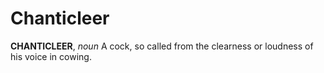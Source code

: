 # Chanticleer

**CHANTICLEER**, _noun_ A cock, so called from the clearness or loudness of his voice in cowing.